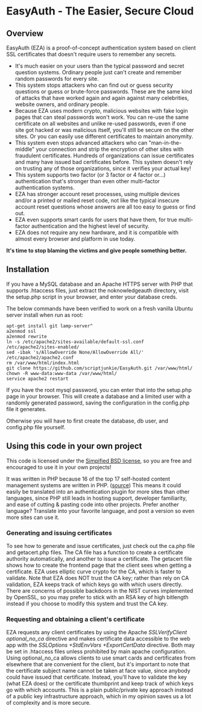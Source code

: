 # EasyAuth - The Easier, Secure Cloud
## Overview
EasyAuth (EZA) is a proof-of-concept authentication system based on client SSL certificates that doesn't require users to remember any secrets.

* It's much easier on your users than the typical password and secret question systems. Ordinary people just can't create and remember random passwords for every site.
* This system stops attackers who can find out or guess security questions or guess or brute-force passwords. These are the same kind of attacks that have worked again and again against many celebrities, website owners, and ordinary people.
* Because EZA uses modern crypto, malicious websites with fake login pages that can steal passwords won't work. You can re-use the same certificate on all websites and unlike re-used passwords, even if one site got hacked or was malicious itself, you'll still be secure on the other sites. Or you can easily use different certificates to maintain anonymity.
* This system even stops advanced attackers who can "man-in-the-middle" your connection and strip the encryption of other sites with fraudulent certificates. Hundreds of organizations can issue certificates and many have issued bad certificates before. This system doesn't rely on trusting any of those organizations, since it verifies your actual key!
* This system supports two factor (or 3 factor or 4 factor or...) authentication that's stronger than even other multi-factor authentication systems.
* EZA has stronger account reset processes, using multiple devices and/or a printed or mailed reset code, not like the typical insecure account reset questions whose answers are all too easy to guess or find out.
* EZA even supports smart cards for users that have them, for true multi-factor authentication and the highest level of security.
* EZA does not require any new hardware, and it is compatible with almost every browser and platform in use today.

**It's time to stop blaming the victims and give people something better.**

## Installation

If you have a MySQL database and an Apache HTTPS server with PHP that supports .htaccess files, just extract the noknowledgeauth directory, visit the setup.php script in your browser, and enter your database creds.

The below commands have been verified to work on a fresh vanilla Ubuntu server install when run as root:

    apt-get install git lamp-server^
    a2enmod ssl
    a2enmod rewrite
    ln -s /etc/apache2/sites-available/default-ssl.conf /etc/apache2/sites-enabled/
    sed -ibak 's/AllowOverride None/AllowOverride All/' /etc/apache2/apache2.conf
    rm /var/www/html/index.html
    git clone https://github.com/scriptjunkie/EasyAuth.git /var/www/html/
    chown -R www-data:www-data /var/www/html/
    service apache2 restart

If you have the root mysql password, you can enter that into the setup.php page in your browser. This will create a database and a limited user with a randomly generated password, saving the configuration in the config.php file it generates. 

Otherwise you will have to first create the database, db user, and config.php file yourself.

## Using this code in your own project

This code is licensed under the [Simpified BSD license](LICENSE.txt), so you are free and encouraged to use it in your own projects!

It was written in PHP because 16 of the top 17 self-hosted content management systems are written in PHP. ([source](http://goo.gl/OwYtYW)) This means it could easily be translated into an authentication plugin for more sites than other languages, since PHP still leads in hosting support, developer familiarity, and ease of cutting & pasting code into other projects. Prefer another language? Translate into your favorite language, and post a version so even more sites can use it.

### Generating and issuing certificates
To see how to generate and issue certificates, just check out the ca.php file and getacert.php files. The CA file has a function to create a certificate authority automatically, and another to issue a certificate. The getacert file shows how to create the frontend page that the client sees when getting a certificate. EZA uses elliptic curve crypto for the CA, which is faster to validate. Note that EZA does NOT trust the CA key; rather than rely on CA validation, EZA keeps track of which keys go with which users directly. There are concerns of possible backdoors in the NIST curves implemented by OpenSSL, so you may prefer to stick with an RSA key of high bitlength instead if you choose to modify this system and trust the CA key.

### Requesting and obtaining a client's certificate
EZA requests any client certificates by using the Apache *SSLVerifyClient optional_no_ca* directive and makes certificate data accessible to the web app with the *SSLOptions +StdEnvVars +ExportCertData* directive. Both may be set in .htaccess files unless prohibited by main apache configuration. Using optional_no_ca allows clients to use smart cards and certificates from elsewhere that are convenient for the client, but it's important to note that the certificate subject name cannot be taken at face value, since anybody could have issued that certificate. Instead, you'll have to validate the key (what EZA does) or the certificate thumbprint and keep track of which keys go with which accounts. This is a plain public/private key approach instead of a public key infrastructure approach, which in my opinion saves us a lot of complexity and is more secure.
